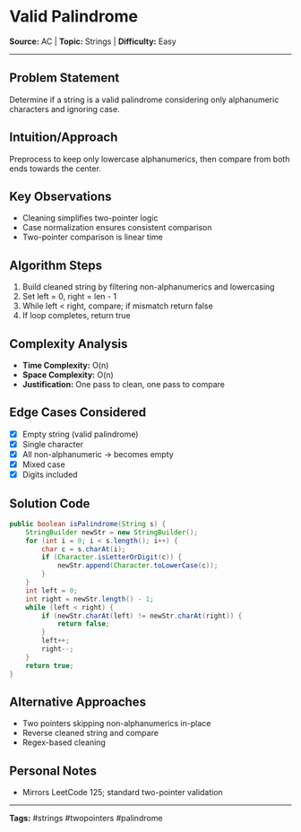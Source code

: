 # Valid Palindrome

**Source:** AC | **Topic:** Strings | **Difficulty:** Easy  

---

## Problem Statement
Determine if a string is a valid palindrome considering only alphanumeric characters and ignoring case.

## Intuition/Approach
Preprocess to keep only lowercase alphanumerics, then compare from both ends towards the center.

## Key Observations
- Cleaning simplifies two-pointer logic
- Case normalization ensures consistent comparison
- Two-pointer comparison is linear time

## Algorithm Steps
1. Build cleaned string by filtering non-alphanumerics and lowercasing
2. Set left = 0, right = len - 1
3. While left < right, compare; if mismatch return false
4. If loop completes, return true

## Complexity Analysis
- **Time Complexity:** O(n)
- **Space Complexity:** O(n)
- **Justification:** One pass to clean, one pass to compare

## Edge Cases Considered
- [x] Empty string (valid palindrome)
- [x] Single character
- [x] All non-alphanumeric → becomes empty
- [x] Mixed case
- [x] Digits included

## Solution Code

```java
public boolean isPalindrome(String s) {
    StringBuilder newStr = new StringBuilder();
    for (int i = 0; i < s.length(); i++) {
        char c = s.charAt(i);
        if (Character.isLetterOrDigit(c)) {
            newStr.append(Character.toLowerCase(c));
        }
    }
    int left = 0;
    int right = newStr.length() - 1;
    while (left < right) {
        if (newStr.charAt(left) != newStr.charAt(right)) {
            return false;
        }
        left++;
        right--;
    }
    return true;
}
```

## Alternative Approaches
- Two pointers skipping non-alphanumerics in-place
- Reverse cleaned string and compare
- Regex-based cleaning

## Personal Notes
- Mirrors LeetCode 125; standard two-pointer validation

---
**Tags:** #strings #twopointers #palindrome